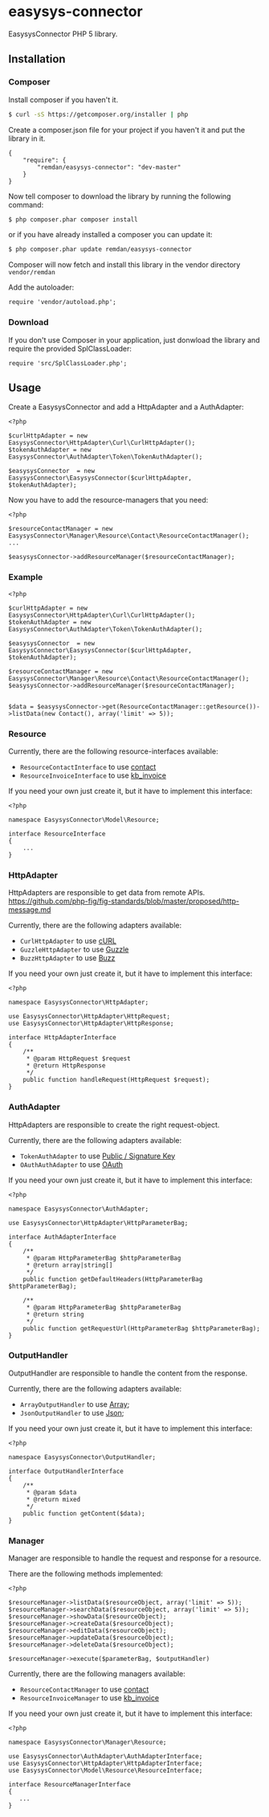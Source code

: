 easysys-connector
=================

EasysysConnector PHP 5 library.


## Installation

### Composer

Install composer if you haven't it.

``` bash
$ curl -sS https://getcomposer.org/installer | php
```

Create a composer.json file for your project if you haven't it and put the library in it.

```{.json}
{
    "require": {
        "remdan/easysys-connector": "dev-master"
    }
}
```

Now tell composer to download the library by running the following command:

``` bash
$ php composer.phar composer install
```

or if you have already installed a composer you can update it:

``` bash
$ php composer.phar update remdan/easysys-connector
```

Composer will now fetch and install this library in the vendor directory ```vendor/remdan```

Add the autoloader:

```{.php}
require 'vendor/autoload.php';
```

### Download

If you don't use Composer in your application, just donwload the library and require the provided SplClassLoader:

```{.php}
require 'src/SplClassLoader.php';
```

## Usage

Create a EasysysConnector and add a HttpAdapter and a AuthAdapter:

```{.php}
<?php

$curlHttpAdapter = new EasysysConnector\HttpAdapter\Curl\CurlHttpAdapter();
$tokenAuthAdapter = new EasysysConnector\AuthAdapter\Token\TokenAuthAdapter();

$easysysConnector  = new EasysysConnector\EasysysConnector($curlHttpAdapter, $tokenAuthAdapter);
```

Now you have to add the resource-managers that you need:

```{.php}
<?php

$resourceContactManager = new EasysysConnector\Manager\Resource\Contact\ResourceContactManager();
...

$easysysConnector->addResourceManager($resourceContactManager);
```

### Example

```{.php}
<?php

$curlHttpAdapter = new EasysysConnector\HttpAdapter\Curl\CurlHttpAdapter();
$tokenAuthAdapter = new EasysysConnector\AuthAdapter\Token\TokenAuthAdapter();

$easysysConnector  = new EasysysConnector\EasysysConnector($curlHttpAdapter, $tokenAuthAdapter);

$resourceContactManager = new EasysysConnector\Manager\Resource\Contact\ResourceContactManager();
$easysysConnector->addResourceManager($resourceContactManager);


$data = $easysysConnector->get(ResourceContactManager::getResource())->listData(new Contact(), array('limit' => 5));

```

### Resource

Currently, there are the following resource-interfaces available:

* `ResourceContactInterface` to use [contact](https://docs.easysys.ch/ressources/contact/)
* `ResourceInvoiceInterface` to use [kb_invoice](https://docs.easysys.ch/ressources/kb_invoice/)

If you need your own just create it, but it have to implement this interface:

```{.php}
<?php

namespace EasysysConnector\Model\Resource;

interface ResourceInterface
{
    ...
}
```

### HttpAdapter

HttpAdapters are responsible to get data from remote APIs.
https://github.com/php-fig/fig-standards/blob/master/proposed/http-message.md

Currently, there are the following adapters available:

* `CurlHttpAdapter` to use [cURL](http://php.net/manual/book.curl.php)
* `GuzzleHttpAdapter` to use [Guzzle](https://github.com/guzzle/guzzle)
* `BuzzHttpAdapter` to use [Buzz](https://github.com/kriswallsmith/Buzz)

If you need your own just create it, but it have to implement this interface:

```{.php}
<?php

namespace EasysysConnector\HttpAdapter;

use EasysysConnector\HttpAdapter\HttpRequest;
use EasysysConnector\HttpAdapter\HttpResponse;

interface HttpAdapterInterface
{
    /**
     * @param HttpRequest $request
     * @return HttpResponse
     */
    public function handleRequest(HttpRequest $request);
}
```

### AuthAdapter

HttpAdapters are responsible to create the right request-object.

Currently, there are the following adapters available:
* `TokenAuthAdapter` to use [Public / Signature Key](https://docs.easysys.ch/key_version/)
* `OAuthAuthAdapter` to use [OAuth](https://docs.easysys.ch/oauth/oauth/)

If you need your own just create it, but it have to implement this interface:

```{.php}
<?php

namespace EasysysConnector\AuthAdapter;

use EasysysConnector\HttpAdapter\HttpParameterBag;

interface AuthAdapterInterface
{
    /**
     * @param HttpParameterBag $httpParameterBag
     * @return array|string[]
     */
    public function getDefaultHeaders(HttpParameterBag $httpParameterBag);

    /**
     * @param HttpParameterBag $httpParameterBag
     * @return string
     */
    public function getRequestUrl(HttpParameterBag $httpParameterBag);
}
```

### OutputHandler

OutputHandler are responsible to handle the content from the response.

Currently, there are the following adapters available:
* `ArrayOutputHandler` to use [Array](http://php.net/manual/de/language.types.array.php);
* `JsonOutputHandler` to use [Json](http://json.org);

If you need your own just create it, but it have to implement this interface:

```{.php}
<?php

namespace EasysysConnector\OutputHandler;

interface OutputHandlerInterface
{
    /**
     * @param $data
     * @return mixed
     */
    public function getContent($data);
}
```

### Manager

Manager are responsible to handle the request and response for a resource.

There are the following methods implemented:

```{.php}
<?php

$resourceManager->listData($resourceObject, array('limit' => 5));
$resourceManager->searchData($resourceObject, array('limit' => 5));
$resourceManager->showData($resourceObject);
$resourceManager->createData($resourceObject);
$resourceManager->editData($resourceObject);
$resourceManager->updateData($resourceObject);
$resourceManager->deleteData($resourceObject);

$resourceManager->execute($parameterBag, $outputHandler)
```

Currently, there are the following managers available:
* `ResourceContactManager` to use [contact](https://docs.easysys.ch/ressources/contact/)
* `ResourceInvoiceManager` to use [kb_invoice](https://docs.easysys.ch/ressources/kb_invoice/)

If you need your own just create it, but it have to implement this interface:

```{.php}
<?php

namespace EasysysConnector\Manager\Resource;

use EasysysConnector\AuthAdapter\AuthAdapterInterface;
use EasysysConnector\HttpAdapter\HttpAdapterInterface;
use EasysysConnector\Model\Resource\ResourceInterface;

interface ResourceManagerInterface
{
   ...
}
```